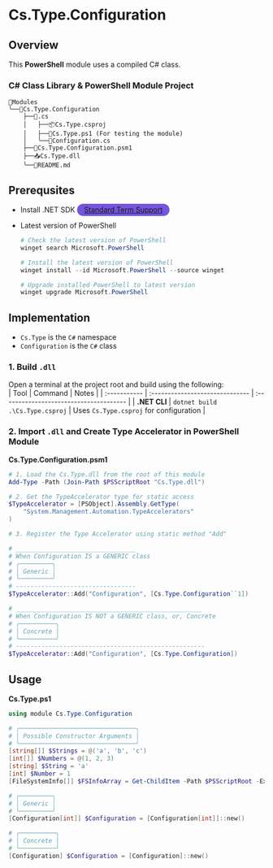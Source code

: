 # Cs.Type.Configuration

## Overview
This **PowerShell** module uses a compiled C# class.

### C# Class Library & PowerShell Module Project

```
📁Modules
╰──📁Cs.Type.Configuration
    ├──📁.cs
    │   ├──📦Cs.Type.csproj
    │   ├──📜Cs.Type.ps1 (For testing the module)
    │   ╰──📜Configuration.cs
    ├──🧰Cs.Type.Configuration.psm1
    ├──📥Cs.Type.dll
    ╰──📖README.md
```

## Prerequsites
- Install .NET SDK <span style="padding: 0.20em 1em 0.25em 1em ; border-radius: calc(4rem / 2); background-color: #7455dd; color: #ded3ffff"><a href="https://dotnet.microsoft.com/en-us/download">Standard Term Support</a></span>
- Latest version of PowerShell  
  
  ```powershell
  # Check the latest version of PowerShell
  winget search Microsoft.PowerShell

  # Install the latest version of PowerShell
  winget install --id Microsoft.PowerShell --source winget

  # Upgrade installed PowerShell to latest version
  winget upgrade Microsoft.PowerShell
  ```

## Implementation
- `Cs.Type` is the `C#` namespace
- `Configuration` is the `C#` class

### 1. Build `.dll`

Open a terminal at the project root and build using the following:  
| Tool         | Command                         | Notes                                   |
| :----------- | :------------------------------ | :-------------------------------------- |
| **.NET CLI** | `dotnet build .\Cs.Type.csproj` | Uses `Cs.Type.csproj` for configuration |

### 2. Import `.dll` and Create Type Accelerator in PowerShell Module

**Cs.Type.Configuration.psm1**

```powershell
# 1. Load the Cs.Type.dll from the root of this module
Add-Type -Path (Join-Path $PSScriptRoot "Cs.Type.dll")

# 2. Get the TypeAccelerator type for static access
$TypeAccelerator = [PSObject].Assembly.GetType(
    "System.Management.Automation.TypeAccelerators"
)

# 3. Register the Type Accelerator using static method "Add"

# _________________________________
# When Configuration IS a GENERIC class
# ╭─────────╮
# │ Generic │
# ╰─────────╯
# ---------------------------------
$TypeAccelerator::Add("Configuration", [Cs.Type.Configuration``1])

# ___________________________________________________
# When Configuration IS NOT a GENERIC class, or, Concrete
# ╭──────────╮
# │ Concrete │
# ╰──────────╯
# ----------------------------------------------------
$TypeAccelerator::Add("Configuration", [Cs.Type.Configuration])
```

## Usage
**Cs.Type.ps1**

```powershell
using module Cs.Type.Configuration

# ╭────────────────────────────────╮
# │ Possible Constructor Arguments │
# ╰────────────────────────────────╯
[string[]] $Strings = @('a', 'b', 'c')
[int[]] $Numbers = @(1, 2, 3)
[string] $String = 'a'
[int] $Number = 1
[FileSystemInfo[]] $FSInfoArray = Get-ChildItem -Path $PSScriptRoot -Exclude 'bin'

# ╭─────────╮
# │ Generic │
# ╰─────────╯
[Configuration[int]] $Configuration = [Configuration[int]]::new()

# ╭──────────╮
# │ Concrete │
# ╰──────────╯
[Configuration] $Configuration = [Configuration]::new()
```

